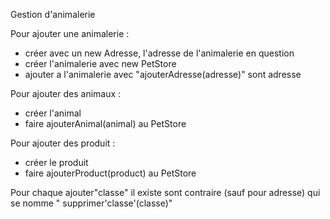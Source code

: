 Gestion d'animalerie

Pour ajouter une animalerie : 
  - créer avec un new Adresse, l'adresse de l'animalerie en question
  - créer l'animalerie avec new PetStore
  - ajouter a l'animalerie avec "ajouterAdresse(adresse)" sont adresse

Pour ajouter des animaux : 
  - créer l'animal
  - faire ajouterAnimal(animal) au PetStore

Pour ajouter des produit :
  - créer le produit
  - faire ajouterProduct(product) au PetStore



Pour chaque ajouter"classe" il existe sont contraire (sauf pour adresse) qui se nomme " supprimer'classe'(classe)" 
